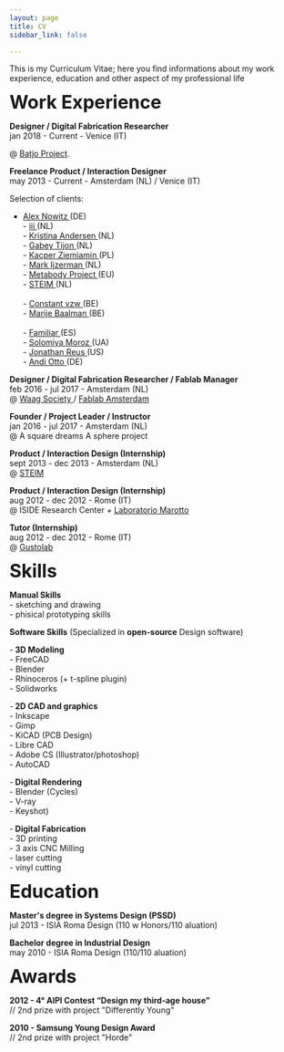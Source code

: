 ```yaml
---
layout: page
title: CV
sidebar_link: false

---
```


<p> 
This is my Curriculum Vitae; here you find informations about my work experience, education and other aspect of my professional life

</p>

<p> <font size="6"> <b> Work Experience </b> </font>  </p>



<p>
<b> Designer / Digital Fabrication Researcher</b> <br>
jan 2018 - Current - Venice (IT) <br>

@ <a href="https://batjo.eu/" target="_blank">Batjo Project</a>.  
</p>

<p>
<b> Freelance Product / Interaction Designer</b> <br>
may 2013 - Current - Amsterdam (NL) / Venice (IT) <br>

Selection of clients:<br>
- <a href="http://www.nowitz.de/english/index_engl.html" target="_blank" >Alex Nowitz </a> (DE) 
<br>- <a href="http://instrumentinventors.org" target="_blank"> iii </a> (NL) 
<br>- <a href="http://tinything.com/?p=57" target="_blank" > Kristina Andersen </a> (NL)
<br>- <a href="http://www.gabeytjonatham.com/" target="_blank" > Gabey Tijon </a> (NL) 
<br>- <a href="https://ctrlfreq.wordpress.com/" target="_blank" > Kacper Ziemiamin </a> (PL) 
<br>- <a href="http://markijzerman.com/" target="_blank" > Mark Ijzerman </a> (NL) 
<br>- <a href="http://metabody.eu/" target="_blank" > Metabody Project </a> (EU) 
<br>- <a href="http://steim.org" target="_blank" > STEIM </a> (NL)  
<br>- <a href="http://constantvzw.org/site/?lang=fr" target="_blank" > Constant vzw </a> (BE) 
<br> - <a href="https://marijebaalman.eu/" target="_blank" > Marije Baalman </a> (BE)  
<br> - <a href="http://famfest.info/" target="_blank" > Familiar </a> (ES)
<br> - <a href="http://www.solomiyamoroz.com/" target="_blank" > Solomiya Moroz </a> (UA)
<br> - <a href="http://jonathanreus.com//" target="_blank" > Jonathan Reus </a> (US)
<br> - <a href="http://andiotto.com/" target="_blank" > Andi Otto </a> (DE)
</p>

<p>
<b> Designer / Digital Fabrication Researcher / Fablab Manager</b> <br>
feb 2016 - jul 2017 - Amsterdam (NL) 
<br>@ <a href="https://waag.org/" target="_blank" > Waag Society </a>/ <a href="http://fablab.waag.org/" target="_blank" > Fablab Amsterdam </a>
</p>

<p>
<b> Founder / Project Leader / Instructor </b> <br>
jan 2016 - jul 2017 - Amsterdam (NL) <br>@ A square dreams A sphere project  
</p>

<p>
<b> Product / Interaction Design (Internship) </b> <br>
sept 2013 - dec 2013 - Amsterdam (NL) <br>
@ <a href="http://steim.org" target="_blank" > STEIM </a>  
</p>

<p>
<b> Product / Interaction Design (Internship) </b> <br>
aug 2012 - dec 2012 - Rome (IT) <br>
@ ISIDE Research Center + <a href="http://if.areasciencepark.it/gruppi-di-sviluppo/" target="_blank" > Laboratorio Marotto </a>
</p>

<p>
<b> Tutor (Internship) </b> <br>
aug 2012 - dec 2012 - Rome (IT) <br>
@ <a href="http://www.gustolab.com/" target="_blank" > Gustolab </a>
</p>

<p> <font size="6"> <b> Skills </b> </font>  </p>

<p><b> Manual Skills</b> <br>- sketching and drawing <br>- phisical prototyping skills <br> </p>

 <p><b> Software Skills</b>  (Specialized in <b>open-source</b> Design software) </p> 
 <p>-<b> 3D Modeling </b> <br>- FreeCAD <br> - Blender <br>- Rhinoceros (+ t-spline plugin) <br> - Solidworks <br>
 </p>

  <p>-<b> 2D CAD and graphics </b> <br>- Inkscape <br> - Gimp <br>- KiCAD (PCB Design) <br> - Libre CAD <br>- Adobe CS (Illustrator/photoshop) <br> - AutoCAD
 </p>

   <p>-<b> Digital Rendering </b> <br>- Blender (Cycles) <br> - V-ray <br>- Keyshot) 
 </p>

 <p>-<b> Digital Fabrication </b> <br>- 3D printing <br> - 3 axis CNC Milling <br>- laser cutting <br>- vinyl cutting 
 </p>


<p> <font size="6"> <b> Education </b> </font>  </p>


<p>
<b> Master's degree in Systems Design (PSSD)</b> <br>
jul 2013 - ISIA Roma Design (110 w Honors/110 aluation) <br>
</p>

<p>
<b> Bachelor degree in Industrial Design</b> <br>
may 2010 - ISIA Roma Design (110/110 aluation) <br>
</p>

<p> <font size="6"> <b> Awards </b> </font>  </p>


<p>
<b> 2012 - 4° AIPI Contest “Design my third-age house”</b> <br>
// 2nd prize with project "Differently Young" <br>
</p>

<p>
<b> 2010 - Samsung Young Design Award</b> <br>
// 2nd prize with project "Horde" <br>
</p>

